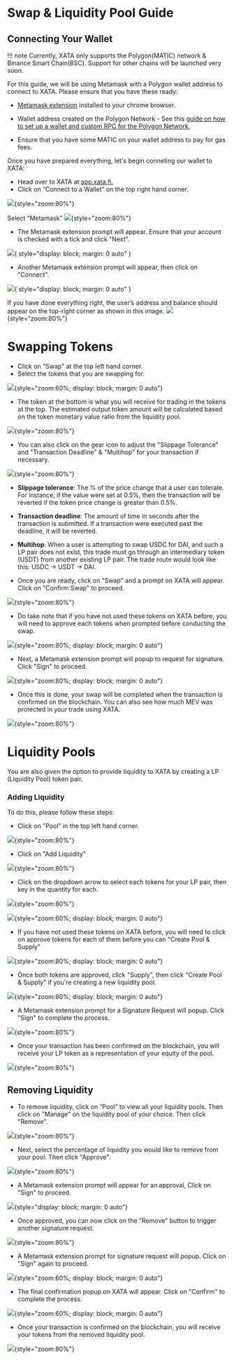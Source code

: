# Swap & Liquidity Pool Guide

## Connecting Your Wallet

!!! note
	Currently, XATA only supports the Polygon(MATIC) network & Binance Smart Chain(BSC). Support for other chains will be launched very soon.

For this guide, we will be using Metamask with a Polygon wallet address to connect to XATA. Please ensure that you have these ready:

* [Metamask extension](https://chrome.google.com/webstore/detail/metamask/nkbihfbeogaeaoehlefnkodbefgpgknn?hl=en) installed to your chrome browser.
 
* Wallet address created on the Polygon Network - See this [guide on how to set up a wallet and custom RPC for the Polygon Network.](https://medium.com/stakingbits/setting-up-metamask-for-polygon-matic-network-838058f6d844)
 
* Ensure that you have some MATIC on your wallet address to pay for gas fees.

Once you have prepared everything, let's begin conneting our wallet to XATA:

* Head over to XATA at [app.xata.fi.](https://app.xata.fi/)
* Click on “Connect to a Wallet” on the top right hand corner.

![](../assets/xata/connect_wallet.jpeg){style="zoom:80%"}

Select “Metamask”
![](../assets/xata/metamask.jpeg){style="zoom:80%"}

* The Metamask extension prompt will appear. Ensure that your account is checked with a tick and click "Next".

![](../assets/xata/metamask_next.jpeg){ style="display: block; margin: 0 auto" }
	
* Another Metamask extension prompt will appear, then click on "Connect".

![](../assets/xata/metamask_connect.jpeg){ style="display: block; margin: 0 auto" }
	
If you have done everything right, the user’s address and balance should appear on the top-right corner as shown in this image.
![](../assets/xata/connect_complete.jpeg){style="zoom:80%"}

# Swapping Tokens

* Click on "Swap" at the top left hand corner.
* Select the tokens that you are swapping for.
	
![](../assets/xata/select_token.jpeg){style="zoom:60%; display: block; margin: 0 auto"}

* The token at the bottom is what you will receive for trading in the tokens at the top. The estimated output token amount will be calculated based on the token monetary value ratio from the liquidity pool.
	
![](../assets/xata/swap.jpeg){style="zoom:80%"}

* You can also click on the gear icon to adjust the "Slippage Tolerance" and "Transaction Deadline" & "Multihop" for your transaction if necessary.

![](../assets/xata/settings.jpeg){style="zoom:80%"}

* **Slippage tolerance**: The % of the price change that a user can tolerate. For instance, if the value were set at 0.5%, then the transaction will be reverted if the token price change is greater than 0.5%.
* **Transaction deadline**: The amount of time in seconds after the transaction is submitted. If a transaction were executed past the deadline, it will be reverted.
* **Multihop**:  When a user is attempting to swap USDC for DAI, and such a LP pair does not exist, this trade must go through an intermediary token (USDT) from another existing LP pair. The trade route would look like this: USDC -> USDT -> DAI.

* Once you are ready, click on "Swap" and a prompt on XATA will appear. Click on "Confirm Swap" to proceed.

![](../assets/xata/confirm_swap.jpeg){style="zoom:80%"}
	
* Do take note that if you have not used these tokens on XATA before, you will need to approve each tokens when prompted before conducting the swap.

![](../assets/xata/metamask_confirm.png){style="zoom:80%; display: block; margin: 0 auto"}

* Next, a Metamask extension prompt will popup to request for signature. Click "Sign" to proceed.

![](../assets/xata/metamask_sign.jpeg){style="zoom:80%; display: block; margin: 0 auto"}

* Once this is done, your swap will be completed when the transaction is confirmed on the blockchain. You can also see how much MEV was protected in your trade using XATA.

![](../assets/xata/swap_complete.jpeg){style="zoom:80%"}

# Liquidity Pools
You are also given the option to provide liquidity to XATA by creating a LP (Liquidity Pool) token pair.
### Adding Liquidity
To do this, please follow these steps:
* Click on "Pool" in the top left hand corner.

![](../assets/xata/pool.jpeg){style="zoom:80%"}

* Click on "Add Liquidity"

![](../assets/xata/add_liquidity.jpeg){style="zoom:80%"}

* Click on the dropdown arrow to select each tokens for your LP pair, then key in the quantity for each.
 
![](../assets/xata/add_liquidity_token.jpeg){style="zoom:80%"}

![](../assets/xata/select_token.jpeg){style="zoom:60%; display: block; margin: 0 auto"}
	
* If you have not used these tokens on XATA before, you will need to click on approve tokens for each of them before you can "Create Pool & Supply"

![](../assets/xata/add_liquidity_confirm.jpeg){style="zoom:80%; display: block; margin: 0 auto"}

* Once both tokens are approved, click "Supply", then click "Create Pool & Supply" if you're creating a new liquidity pool.

![](../assets/xata/add_liquidity_supply.png){style="zoom:80%; display: block; margin: 0 auto"}

* A Metamask extension prompt for a Signature Request will popup. Click "Sign" to complete the process.

![](../assets/xata/add_liquidity_sign.jpeg){style="zoom:80%"}

* Once your transaction has been confirmed on the blockchain, you will receive your LP token as a representation of your equity of the pool.

![](../assets/xata/add_liquidity_complete.jpeg){style="zoom:80%"}

## Removing Liquidity
* To remove liquidity, click on “Pool” to view all your liquidity pools. Then click on "Manage" on the liquidity pool of your choice. Then click "Remove".

![](../assets/xata/pool_remove.jpeg){style="zoom:80%"}

* Next, select the percentage of liquidity you would like to remove from your pool. Then click "Approve".

![](../assets/xata/remove_liquidity_approve.jpeg){style="zoom:80%"}
	
* A Metamask extension prompt will appear for an approval, Click on "Sign" to proceed.

![](../assets/xata/remove_liquidity_approve_sign.jpeg){style="display: block; margin: 0 auto"}
	
* Once approved, you can now click on the "Remove" button to trigger another signature request.

![](../assets/xata/remove_liquidity.jpeg){style="zoom:80%"}
	
* A Metamask extension prompt for signature request will popup. Click on "Sign" again to proceed.

![](../assets/xata/remove_liquidity_sign.jpeg){style="zoom:60%; display: block; margin: 0 auto"}
	
* The final confirmation popup on XATA will appear. Click on "Confirm" to complete the process.

![](../assets/xata/remove_liquidity_confirm.png){style="zoom:60%; display: block; margin: 0 auto"}
	
* Once your transaction is confirmed on the blockchain, you will receive your tokens from the removed liquidity pool.

![](../assets/xata/remove_liquidity_complete.jpeg){style="zoom:80%"}
	

